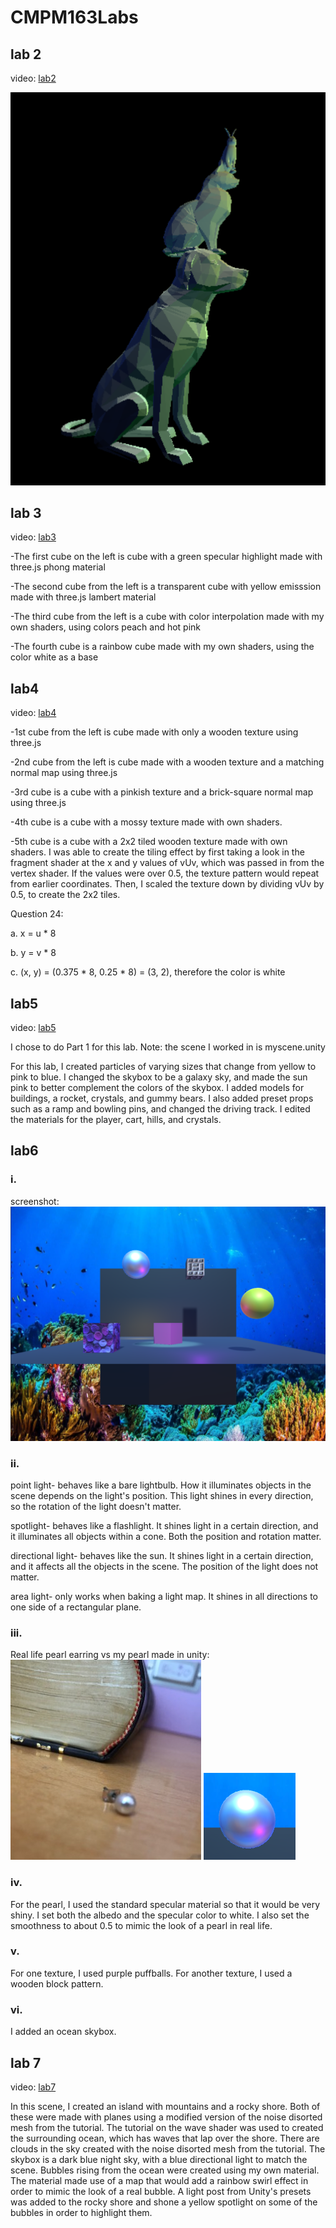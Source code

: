 # CMPM163Labs
## lab 2
video: [lab2](https://drive.google.com/file/d/1v80JFHKpnjn0SIYwIFtktsyKr1GgK6_p/view?usp=sharing)

![](lab2/animal_tower.PNG)

## lab 3
video: [lab3](https://drive.google.com/file/d/1xnUWgztpeoFR3ib15U4wUwX_iNl-c0vL/view?usp=sharing)

-The first cube on the left is cube with a green specular highlight made with three.js phong material

-The second cube from the left is a transparent cube with yellow emisssion made with three.js lambert material

-The third cube from the left is a cube with color interpolation made with my own shaders, using colors peach and hot pink

-The fourth cube is a rainbow cube made with my own shaders, using the color white as a base

## lab4
video: [lab4](https://drive.google.com/file/d/17oYznkBdISTJ3uzKYn7pYYPeJOj0x5Lv/view?usp=sharing)

-1st cube from the left is cube made with only a wooden texture using three.js

-2nd cube from the left is cube made with a wooden texture and a matching normal map using three.js

-3rd cube is a cube with a pinkish texture and a brick-square normal map using three.js

-4th cube is a cube with a mossy texture made with own shaders.

-5th cube is a cube with a 2x2 tiled wooden texture made with own shaders. I was able to create the tiling effect by first
taking a look in the fragment shader at the x and y values of vUv, which was passed in from the vertex shader. If the values 
were over 0.5, the texture pattern would repeat from earlier coordinates. Then, I scaled the texture down by dividing 
vUv by 0.5, to create the 2x2 tiles.    


Question 24:

a. x = u * 8 

b. y = v * 8 

c. (x, y) = (0.375 * 8, 0.25 * 8) = (3, 2), therefore the color is white

## lab5
video: [lab5](https://drive.google.com/file/d/1DkxfmCL6Vi5QLyd6G9j2HLYHizpV1UpQ/view?usp=sharing)

I chose to do Part 1 for this lab. Note: the scene I worked in is myscene.unity

For this lab, I created particles of varying sizes that change from yellow to pink to blue. I changed the skybox to be a galaxy sky, and made the sun pink to better complement the colors of the skybox. I added models for buildings, a rocket, crystals, and gummy bears. I also added preset props such as a ramp and bowling pins, and changed the driving track. I edited the materials for the player, cart, hills, and crystals.

## lab6
### i. <br>
screenshot: ![](lab6/screenshot.PNG)

### ii. <br>
point light- behaves like a bare lightbulb. How it illuminates objects in the scene depends on the light's position. This light shines in every direction, so the rotation of the light doesn't matter.

spotlight- behaves like a flashlight. It shines light in a certain direction, and it illuminates all objects within a cone. Both the position and rotation matter.

directional light- behaves like the sun. It shines light in a certain direction, and it affects all the objects in the scene. The position of the light does not matter.

area light- only works when baking a light map. It shines in all directions to one side of a rectangular plane.

### iii. <br>
Real life pearl earring vs my pearl made in unity: <br>
![](lab6/IMG_1390.jpg) ![](lab6/my_pearl.PNG)

### iv. <br>
For the pearl, I used the standard specular material so that it would be very shiny. I set both the albedo and the specular color to white. I also set the smoothness to about 0.5 to mimic the look of a pearl in real life.

### v. <br>
For one texture, I used purple puffballs. For another texture, I used a wooden block pattern.

### vi. <br>
I added an ocean skybox.

## lab 7
video: [lab7](https://drive.google.com/file/d/1_-_KQftdrlNwHEdYvgvU-EvNTXhDdHB_/view?usp=sharing)

In this scene, I created an island with mountains and a rocky shore. Both of these were made with planes using a modified version of the noise disorted mesh from the tutorial. The tutorial on the wave shader was used to created the surrounding ocean, which has waves that lap over the shore. There are clouds in the sky created with the noise disorted mesh from the tutorial. The skybox is a dark blue night sky, with a blue directional light to match the scene. Bubbles rising from the ocean were created using my own material. The material made use of a map that would add a rainbow swirl effect in order to mimic the look of a real bubble. A light post from Unity's presets was added to the rocky shore and shone a yellow spotlight on some of the bubbles in order to highlight them. 
